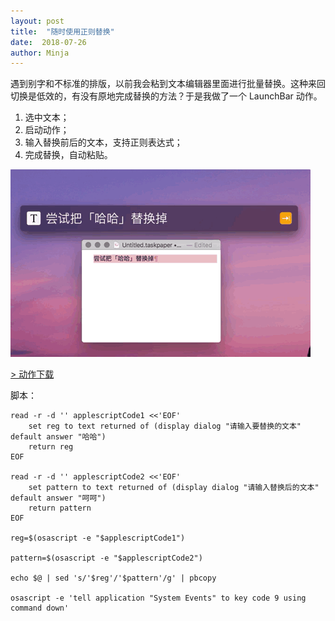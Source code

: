 ```yaml
---
layout: post
title:  "随时使用正则替换"
date:  2018-07-26
author: Minja
---
```


遇到别字和不标准的排版，以前我会粘到文本编辑器里面进行批量替换。这种来回切换是低效的，有没有原地完成替换的方法？于是我做了一个 LaunchBar 动作。

1. 选中文本；
2. 启动动作；
3. 输入替换前后的文本，支持正则表达式；
4. 完成替换，自动粘贴。

![title](https://raw.githubusercontent.com/BlackwinMin/blackwinmin.github.io/master/lib/2018-07-26-随时使用正则替换/2018-07-26-%E6%AD%A3%E5%88%99%E6%9B%BF%E6%8D%A2.GIF)

[> 动作下载](https://github.com/BlackwinMin/sspai-sample-script/blob/master/LaunchBar/Reg.lbaction.zip)

脚本：

```
read -r -d '' applescriptCode1 <<'EOF'
    set reg to text returned of (display dialog "请输入要替换的文本" default answer "哈哈")
    return reg
EOF

read -r -d '' applescriptCode2 <<'EOF'
    set pattern to text returned of (display dialog "请输入替换后的文本" default answer "呵呵")
    return pattern
EOF

reg=$(osascript -e "$applescriptCode1")

pattern=$(osascript -e "$applescriptCode2")

echo $@ | sed 's/'$reg'/'$pattern'/g' | pbcopy

osascript -e 'tell application "System Events" to key code 9 using command down'
```
